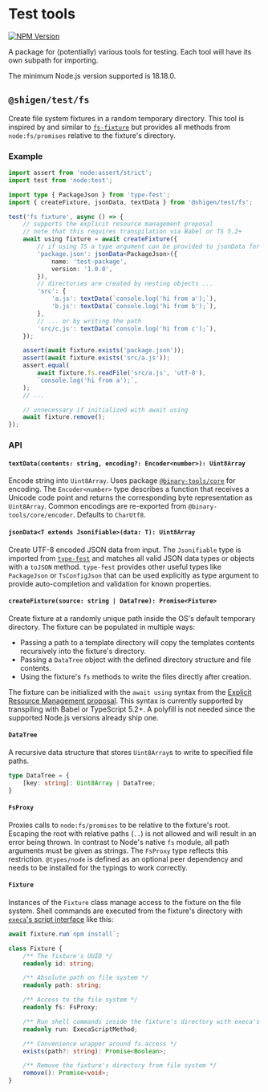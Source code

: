 # Test tools

[npm-image]: https://img.shields.io/npm/v/@shigen/test.svg
[npm-url]: https://npmjs.org/package/@shigen/test

[![NPM Version][npm-image]][npm-url]

A package for (potentially) various tools for testing. Each tool will have its own subpath for importing.

The minimum Node.js version supported is 18.18.0.

## `@shigen/test/fs`

Create file system fixtures in a random temporary directory. This tool is inspired by and similar to [`fs-fixture`](https://www.npmjs.com/package/fs-fixture) but provides all methods from `node:fs/promises` relative to the fixture's directory.

### Example

```ts
import assert from 'node:assert/strict';
import test from 'node:test';

import type { PackageJson } from 'type-fest';
import { createFixture, jsonData, textData } from '@shigen/test/fs';

test('fs fixture', async () => {
	// supports the explicit resource management proposal
	// note that this requires transpilation via Babel or TS 5.2+
	await using fixture = await createFixture({
		// if using TS a type argument can be provided to jsonData for auto-completion and strictness
		'package.json': jsonData<PackageJson>({
			name: 'test-package',
			version: '1.0.0',
		}),
		// directories are created by nesting objects ...
		'src': {
			'a.js': textData(`console.log('hi from a');`),
			'b.js': textData(`console.log('hi from b');`),
		},
		// ... or by writing the path
		'src/c.js': textData(`console.log('hi from c');`),
	});

	assert(await fixture.exists('package.json'));
	assert(await fixture.exists('src/a.js'));
	assert.equal(
		await fixture.fs.readFile('src/a.js', 'utf-8'),
		`console.log('hi from a');`,
	);
	// ...

	// unnecessary if initialized with await using
	await fixture.remove();
});
```

### API

#### `textData(contents: string, encoding?: Encoder<number>): Uint8Array`
Encode string into `Uint8Array`. Uses package [`@binary-tools/core`](https://www.npmjs.com/package/@binary-tools/core) for encoding. The `Encoder<number>` type describes a function that receives a Unicode code point and returns the corresponding byte representation as `Uint8Array`. Common encodings are re-exported from `@binary-tools/core/encoder`. Defaults to `CharUtf8`.

#### `jsonData<T extends Jsonifiable>(data: T): Uint8Array`
Create UTF-8 encoded JSON data from input. The `Jsonifiable` type is imported from [`type-fest`](https://www.npmjs.com/package/type-fest#json) and matches all valid JSON data types or objects with a `toJSON` method. `type-fest` provides other useful types like `PackageJson` or `TsConfigJson` that can be used explicitly as type argument to provide auto-completion and validation for known properties.

#### `createFixture(source: string | DataTree): Promise<Fixture>`
Create fixture at a randomly unique path inside the OS's default temporary directory. The fixture can be populated in multiple ways:

- Passing a path to a template directory will copy the templates contents recursively into the fixture's directory.
- Passing a `DataTree` object with the defined directory structure and file contents.
- Using the fixture's `fs` methods to write the files directly after creation.

The fixture can be initialized with the `await using` syntax from the [Explicit Resource Management proposal](https://github.com/tc39/proposal-explicit-resource-management). This syntax is currently supported by transpiling with Babel or TypeScript 5.2+. A polyfill is not needed since the supported Node.js versions already ship one.

#### `DataTree`
A recursive data structure that stores `Uint8Array`s to write to specified file paths.

```ts
type DataTree = {
	[key: string]: Uint8Array | DataTree;
}
```

#### `FsProxy`
Proxies calls to `node:fs/promises` to be relative to the fixture's root. Escaping the root with relative paths (`..`) is not allowed and will result in an error being thrown. In contrast to Node's native `fs` module, all path arguments must be given as strings. The `FsProxy` type reflects this restriction. `@types/node` is defined as an optional peer dependency and needs to be installed for the typings to work correctly.

#### `Fixture`
Instances of the `Fixture` class manage access to the fixture on the file system. Shell commands are executed from the fixture's directory with [`execa`'s script interface](https://github.com/sindresorhus/execa/blob/HEAD/docs/scripts.md) like this:

```js
await fixture.run`npm install`;
```

```ts
class Fixture {
	/** The fixture's UUID */
	readonly id: string;

	/** Absolute path on file system */
	readonly path: string;

	/** Access to the file system */
	readonly fs: FsProxy;

	/** Run shell commands inside the fixture's directory with execa's script interface */
	readonly run: ExecaScriptMethod;

	/** Convenience wrapper around fs.access */
	exists(path?: string): Promise<Boolean>;

	/** Remove the fixture's directory from file system */
	remove(): Promise<void>;
}
```
